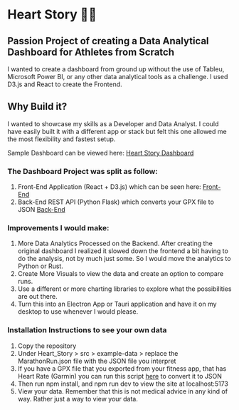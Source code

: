# Heart Story 🏃🏼

## Passion Project of creating a Data Analytical Dashboard for Athletes from Scratch

I wanted to create a dashboard from ground up without the use of Tableu, Microsoft Power BI, or any other data analytical tools as a challenge. 
I used D3.js and React to create the Frontend.

## Why Build it? 
I wanted to showcase my skills as a Developer and Data Analyst. I could have easily built it with a different app or stack but felt this one allowed me the most flexibility and fastest setup.

Sample Dashboard can be viewed here: [Heart Story Dashboard](https://johnnytheshark.github.io/Heart_Story/Analysis)

### The Dashboard Project was split as follow: 
1. Front-End Application (React + D3.js) which can be seen here: [Front-End](https://github.com/JohnnytheShark/Heart_Rate/tree/master/Heart_Rate)
2. Back-End REST API (Python Flask) which converts your GPX file to JSON [Back-End](https://github.com/JohnnytheShark/Heart_Rate/tree/master/Heart_Story_Backend)

### Improvements I would make:
1. More Data Analytics Processed on the Backend. After creating the original dashboard I realized it slowed down the frontend a bit having to do the analysis, not by much just some. So I would move the analytics to Python or Rust.
2. Create More Visuals to view the data and create an option to compare runs.
3. Use a different or more charting libraries to explore what the possibilities are out there.
4. Turn this into an Electron App or Tauri application and have it on my desktop to use whenever I would please. 


### Installation Instructions to see your own data
1. Copy the repository
2. Under Heart_Story > src > example-data > replace the MarathonRun.json file with the JSON file you interpret
3. If you have a GPX file that you exported from your fitness app, that has Heart Rate (Garmin) you can run this script [here](https://github.com/JohnnytheShark/Python-Projects/tree/master/GPX) to convert it to JSON
4. Then run npm install, and npm run dev to view the site at localhost:5173
5. View your data. Remember that this is not medical advice in any kind of way. Rather just a way to view your data. 
